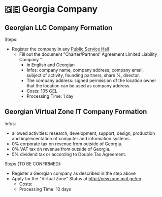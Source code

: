 # 🇬🇪 Georgia Company

## Georgian LLC Company Formation

Steps:
* Register the company in any [Public Service Hall](http://psh.gov.ge/)
  * Fill out the document "Charter/Partners' Agreement Limited Liability Company "
    * in English and Georgian
    * Infos: company name, company address, company email, subject of activity, founding partners, share %, director.
    * The company address: signed permission of the location owner that the location can be used as company address.
    * Costs: 105 GEL
    * Processing Time: 1 day

## Georgian Virtual Zone IT Company Formation

Infos:
* allowed activities: research, development, support, design, production and implementation of computer and information systems.
* 0% corporate tax on revenue from outside of Georgia.
* 0% VAT tax on revenue from outside of Georgia.
* 5% dividend tax or according to Double Tax Agreement.

Steps (TO BE CONFIRMED):
* Register a Georgian company as described in the step above
* Apply for the "Virtual Zone" Status at http://newzone.mof.ge/en
    * Costs:
    * Processing Time: 10 days
